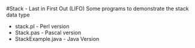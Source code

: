#Stack -  Last in First Out (LIFO)
Some programs to demonstrate the stack data type

- stack.pl - Perl version
- Stack.pas - Pascal version
- StackExample.java - Java Version

